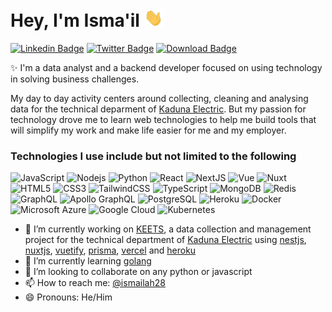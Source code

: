 # Hey, I'm Isma'il <img src="https://raw.githubusercontent.com/coderismaila/coderismaila/main/wave.gif" width="30px">

[![Linkedin Badge](https://img.shields.io/badge/-ismailah28-blue?style=flat-square&logo=Linkedin&logoColor=white&link=https://www.linkedin.com/in/ismailah28/)](https://www.linkedin.com/in/ismailah28/)
[![Twitter Badge](https://img.shields.io/badge/-ismailah28-blue?style=flat-square&logo=Twitter&logoColor=white&link=https://www.twitter.com/ismailah28)](https://www.twitter.com/ismailah28/)
[![Download Badge](https://img.shields.io/badge/-Download_CV-black?style=flat-square&logo=Downloads&logoColor=white&link=https://res.cloudinary.com/ismailah28/image/upload/v1649589756/resume_sgqend.pdf)](https://res.cloudinary.com/ismailah28/image/upload/v1649589756/resume_sgqend.pdf)


✨ I'm a data analyst and a backend developer focused on using technology in solving business challenges. 

My day to day activity centers around collecting, cleaning and analysing data for the technical deparment of [Kaduna Electric](https://kadunaelectric.com). But my passion for technology drove me to learn web technologies to help me build tools that will simplify my work and make life easier for me and my employer.

### Technologies I use include but not limited to the following


![JavaScript](https://img.shields.io/badge/-JavaScript-black?style=flat-square&logo=javascript)
![Nodejs](https://img.shields.io/badge/-Nodejs-black?style=flat-square&logo=Node.js)
![Python](https://img.shields.io/badge/-Python-black?style=flat-square&logo=Python)
![React](https://img.shields.io/badge/-React-black?style=flat-square&logo=react)
![NextJS](https://img.shields.io/badge/-NextJs-black?style=flat-square&logo=react)
![Vue](https://img.shields.io/badge/-Vue-black?style=flat-square&logo=vue)
![Nuxt](https://img.shields.io/badge/-Nuxt-black?style=flat-square&logo=nuxtjs)
![HTML5](https://img.shields.io/badge/-HTML5-E34F26?style=flat-square&logo=html5&logoColor=white)
![CSS3](https://img.shields.io/badge/-CSS3-1572B6?style=flat-square&logo=css3)
![TailwindCSS](https://img.shields.io/badge/-TailwindCSS-563D7C?style=flat-square&logo=tailwindcss)
![TypeScript](https://img.shields.io/badge/-TypeScript-007ACC?style=flat-square&logo=typescript)
![MongoDB](https://img.shields.io/badge/-MongoDB-black?style=flat-square&logo=mongodb)
![Redis](https://img.shields.io/badge/-Redis-black?style=flat-square&logo=Redis)
![GraphQL](https://img.shields.io/badge/-GraphQL-E10098?style=flat-square&logo=graphql)
![Apollo GraphQL](https://img.shields.io/badge/-Apollo%20GraphQL-311C87?style=flat-square&logo=apollo-graphql)
![PostgreSQL](https://img.shields.io/badge/-PostgreSQL-336791?style=flat-square&logo=postgresql)
![Heroku](https://img.shields.io/badge/-Heroku-430098?style=flat-square&logo=heroku)
![Docker](https://img.shields.io/badge/-Docker-black?style=flat-square&logo=docker)
![Microsoft Azure](https://img.shields.io/badge/Microsoft%20Azure-232F7E?style=flat-square&logo=microsoft-azure)
![Google Cloud](https://img.shields.io/badge/Google%20Cloud-black?style=flat-square&logo=google-cloud)
![Kubernetes](https://img.shields.io/badge/-Kubernetes-181717?style=flat-square&logo=kubernetes)

- 🔭 I’m currently working on [KEETS](https://keets.vercel.app/), a data collection and management project for the technical department of [Kaduna Electric](https://kadunaelectric.com) using [nestjs](https://nestjs.com), [nuxtjs](https://nuxtjs.org), [vuetify](https://vuetify.org), [prisma](https://prisma.io), [vercel](https://vercel.com) and [heroku](https:heroku.com)
- 🌱 I’m currently learning [golang](https://go.dev)
- 👯 I’m looking to collaborate on any python or javascript
- 📫 How to reach me: [@ismailah28](https://twitter.com/ismailah28)
- 😄 Pronouns: He/Him

<!--
**coderismaila/coderismaila** is a ✨ _special_ ✨ repository because its `README.md` (this file) appears on your GitHub profile.

Here are some ideas to get you started:

- 🔭 I’m currently working on [keets](https://keets.vercel.app/)
- 🌱 I’m currently learning go
- 👯 I’m looking to collaborate on any python or javascript project
- 🤔 I’m looking for help with ...
- 💬 Ask me about JavaScript, Python, Data Analysis using pandas, numpy etc
- 📫 How to reach me: [@ismailah28](https://twitter.com/ismailah28)
- 😄 Pronouns: He/Him
- ⚡ Fun fact: ...
-->
